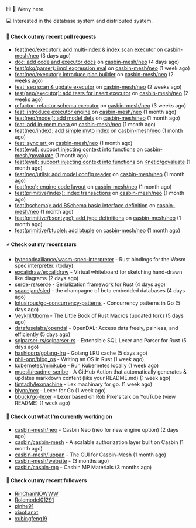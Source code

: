 Hi 👋 Weny here.

💻 Interested in the database system and distributed system.

#### 🔨 Check out my recent pull requests

- [feat(neo/executor): add multi-index &amp; index scan executor](https://github.com/casbin-mesh/neo/pull/57) on [casbin-mesh/neo](https://github.com/casbin-mesh/neo) (3 days ago)
- [doc: add code and executor docs](https://github.com/casbin-mesh/neo/pull/55) on [casbin-mesh/neo](https://github.com/casbin-mesh/neo) (4 days ago)
- [feat(pkg/parser): impl expression eval](https://github.com/casbin-mesh/neo/pull/54) on [casbin-mesh/neo](https://github.com/casbin-mesh/neo) (1 week ago)
- [feat(neo/executor): introduce plan builder](https://github.com/casbin-mesh/neo/pull/52) on [casbin-mesh/neo](https://github.com/casbin-mesh/neo) (2 weeks ago)
- [feat: seq scan &amp; update executor](https://github.com/casbin-mesh/neo/pull/49) on [casbin-mesh/neo](https://github.com/casbin-mesh/neo) (2 weeks ago)
- [test(neo/executor): add tests for insert executor](https://github.com/casbin-mesh/neo/pull/48) on [casbin-mesh/neo](https://github.com/casbin-mesh/neo) (2 weeks ago)
- [refactor: refactor schema executor](https://github.com/casbin-mesh/neo/pull/47) on [casbin-mesh/neo](https://github.com/casbin-mesh/neo) (3 weeks ago)
- [feat: introduce executor engine](https://github.com/casbin-mesh/neo/pull/43) on [casbin-mesh/neo](https://github.com/casbin-mesh/neo) (1 month ago)
- [feat(neo/model): add model defs](https://github.com/casbin-mesh/neo/pull/41) on [casbin-mesh/neo](https://github.com/casbin-mesh/neo) (1 month ago)
- [feat: add in-mem meta ](https://github.com/casbin-mesh/neo/pull/40) on [casbin-mesh/neo](https://github.com/casbin-mesh/neo) (1 month ago)
- [feat(neo/index): add simple mvto index](https://github.com/casbin-mesh/neo/pull/38) on [casbin-mesh/neo](https://github.com/casbin-mesh/neo) (1 month ago)
- [feat: sync art ](https://github.com/casbin-mesh/neo/pull/35) on [casbin-mesh/neo](https://github.com/casbin-mesh/neo) (1 month ago)
- [feat(eval): support injecting context into functions](https://github.com/casbin-mesh/govaluate/pull/1) on [casbin-mesh/govaluate](https://github.com/casbin-mesh/govaluate) (1 month ago)
- [feat(eval): support injecting context into functions](https://github.com/Knetic/govaluate/pull/163) on [Knetic/govaluate](https://github.com/Knetic/govaluate) (1 month ago)
- [feat(neo/utils): add model config reader](https://github.com/casbin-mesh/neo/pull/34) on [casbin-mesh/neo](https://github.com/casbin-mesh/neo) (1 month ago)
- [feat(neo): engine code layout](https://github.com/casbin-mesh/neo/pull/33) on [casbin-mesh/neo](https://github.com/casbin-mesh/neo) (1 month ago)
- [feat(primitive/index): index transactions](https://github.com/casbin-mesh/neo/pull/32) on [casbin-mesh/neo](https://github.com/casbin-mesh/neo) (1 month ago)
- [feat(bschema): add BSchema basic interface definition](https://github.com/casbin-mesh/neo/pull/31) on [casbin-mesh/neo](https://github.com/casbin-mesh/neo) (1 month ago)
- [feat(primitive/bsontype): add type definitions](https://github.com/casbin-mesh/neo/pull/30) on [casbin-mesh/neo](https://github.com/casbin-mesh/neo) (1 month ago)
- [feat(primitive/btuple): add btuple](https://github.com/casbin-mesh/neo/pull/29) on [casbin-mesh/neo](https://github.com/casbin-mesh/neo) (1 month ago)

#### ⭐ Check out my recent stars

- [bytecodealliance/wasm-spec-interpreter](https://github.com/bytecodealliance/wasm-spec-interpreter) - Rust bindings for the Wasm spec interpreter. (today)
- [excalidraw/excalidraw](https://github.com/excalidraw/excalidraw) - Virtual whiteboard for sketching hand-drawn like diagrams (2 days ago)
- [serde-rs/serde](https://github.com/serde-rs/serde) - Serialization framework for Rust (4 days ago)
- [spacejam/sled](https://github.com/spacejam/sled) - the champagne of beta embedded databases (4 days ago)
- [lotusirous/go-concurrency-patterns](https://github.com/lotusirous/go-concurrency-patterns) - Concurrency patterns in Go (5 days ago)
- [Veykril/tlborm](https://github.com/Veykril/tlborm) - The Little Book of Rust Macros (updated fork)  (5 days ago)
- [datafuselabs/opendal](https://github.com/datafuselabs/opendal) - OpenDAL: Access data freely, painless, and efficiently (5 days ago)
- [sqlparser-rs/sqlparser-rs](https://github.com/sqlparser-rs/sqlparser-rs) - Extensible SQL Lexer and Parser for Rust (5 days ago)
- [hashicorp/golang-lru](https://github.com/hashicorp/golang-lru) - Golang LRU cache (5 days ago)
- [phil-opp/blog_os](https://github.com/phil-opp/blog_os) - Writing an OS in Rust (1 week ago)
- [kubernetes/minikube](https://github.com/kubernetes/minikube) - Run Kubernetes locally (1 week ago)
- [muesli/readme-scribe](https://github.com/muesli/readme-scribe) - A GitHub Action that automatically generates &amp; updates markdown content (like your README.md) (1 week ago)
- [timtadh/lexmachine](https://github.com/timtadh/lexmachine) - Lex machinary for go. (1 week ago)
- [blynn/nex](https://github.com/blynn/nex) - Lexer for Go (1 week ago)
- [bbuck/go-lexer](https://github.com/bbuck/go-lexer) - Lexer based on Rob Pike&#39;s talk on YouTube (view README) (1 week ago)

#### 👷 Check out what I'm currently working on

- [casbin-mesh/neo](https://github.com/casbin-mesh/neo) - Casbin Neo (neo for new engine option) (2 days ago)
- [casbin/casbin-mesh](https://github.com/casbin/casbin-mesh) - A scalable authorization layer built on Casbin (1 month ago)
- [casbin-mesh/luopan](https://github.com/casbin-mesh/luopan) - The GUI for Casbin-Mesh (1 month ago)
- [casbin-mesh/website](https://github.com/casbin-mesh/website) -  (3 months ago)
- [casbin/casbin-mp](https://github.com/casbin/casbin-mp) - Casbin MP Materials (3 months ago)

#### 👯 Check out my recent followers

- [RinChanNOWWW](https://github.com/RinChanNOWWW)
- [Rolemodel01291](https://github.com/Rolemodel01291)
- [pinhe91](https://github.com/pinhe91)
- [xiaotianxt](https://github.com/xiaotianxt)
- [xubingfeng19](https://github.com/xubingfeng19)



